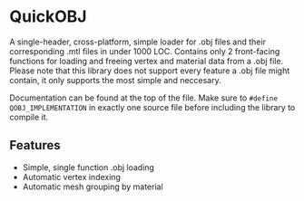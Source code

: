 # QuickOBJ
A single-header, cross-platform, simple loader for .obj files and their corresponding .mtl files in under 1000 LOC. Contains only 2 front-facing functions for loading and freeing vertex and material data from a .obj file. Please note that this library does not support every feature a .obj file might contain, it only supports the most simple and neccesary.

Documentation can be found at the top of the file. Make sure to `#define QOBJ_IMPLEMENTATION` in exactly one source file before including the library to compile it.

## Features
- Simple, single function .obj loading
- Automatic vertex indexing
- Automatic mesh grouping by material
